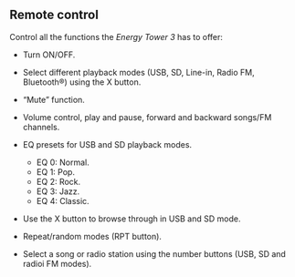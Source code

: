 ## Remote control

Control all the functions the *Energy Tower 3* has to offer:

* Turn ON/OFF.

* Select different playback modes (USB, SD, Line-in, Radio FM, Bluetooth®) using the X button.

* “Mute” function.

* Volume control, play and pause, forward and backward songs/FM channels.

* EQ presets for USB and SD playback modes.
    * EQ 0: Normal.
    * EQ 1: Pop.
    * EQ 2: Rock.
    * EQ 3: Jazz.
    * EQ 4: Classic.

* Use the X button to browse through in USB and SD mode.

* Repeat/random modes (RPT
button).

* Select a song or radio station using the number buttons (USB, SD and radioi FM modes).
